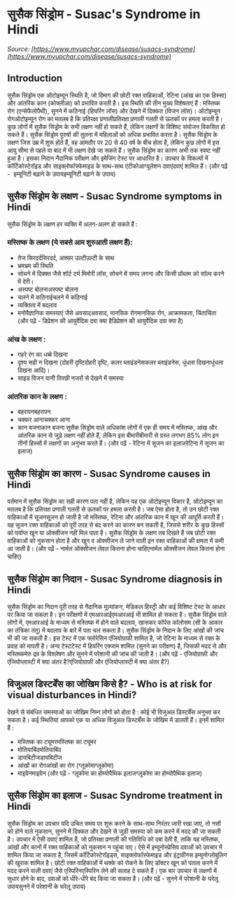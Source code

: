 # सुसैक सिंड्रोम - Susac's Syndrome in Hindi
_Source: [https://www.myupchar.com/disease/susacs-syndrome](https://www.myupchar.com/disease/susacs-syndrome)_

## Introduction
सुसैक सिंड्रोम एक ऑटोइम्यून स्थिति है, जो दिमाग की छोटी रक्त वाहिकाओं, रेटिना (आंख का एक हिस्सा) और आंतरिक कान (कोक्लीआ) को प्रभावित करती है। इस स्थिति की तीन मुख्य विशेषताएं हैं : मस्तिष्क रोग (एन्सेफैलोपैथी), सुनने में कठिनाई (हियरिंग लॉस) और देखने में ​दिक्कत (विजन लॉस)।
ऑटोइम्यून रोगऑटोइम्यून रोग का मतलब है कि प्रतिरक्षा प्रणालीप्रतिरक्षा प्रणाली गलती से ऊतकों पर हमला करती है। कुछ लोगों में सुसैक सिंड्रोम के सभी लक्षण नहीं हो सकते हैं, लेकिन लक्षणों के विशिष्ट संयोजन विकसित हो सकते हैं। सुसैक सिंड्रोम पुरुषों की तुलना में महिलाओं को अधिक प्रभावित करता है। सुसैक सिंड्रोम के लक्षण जिस उम्र में शुरू होते हैं, वह आमतौर पर 20 से 40 वर्ष के बीच होता है, लेकिन कुछ लोगों में इस आयु सीमा से पहले या बाद में भी लक्षण देखे जा सकते हैं।
सुसैक सिंड्रोम का कारण अभी तक स्पष्ट नहीं हुआ है। इसका निदान नैदानिक परीक्षण और इमेजिंग टेस्ट पर आधारित है। उपचार के विकल्पों में कॉर्टिकोस्टेरॉइड और साइक्लोफॉस्फेमाइड के साथ-साथ एंटीकोआग्यूलेशन दवाएंदवाएं शामिल हैं।
(और पढ़ें -  इम्यूनिटी बढ़ाने के उपायइम्यूनिटी बढ़ाने के उपाय)

## सुसैक सिंड्रोम के लक्षण - Susac Syndrome symptoms in Hindi
सुसैक सिंड्रोम के लक्षण हर व्यक्ति में अलग-अलग हो सकते हैं :
### मस्तिष्क के लक्षण (ये सबसे आम शुरुआती लक्षण हैं):
- तेज सिरदर्दसिरदर्द, अक्सर उल्टीउल्टी के साथ
- भ्रमभ्रम की स्थिति
- सोचने में दिक्क्त जैसे शॉर्ट टर्म मिमोरी लॉस, सोचने में समय लगना और किसी प्रॉब्लम को सॉल्व करने में देरी।
- अस्पष्ट बोलनाअस्पष्ट बोलना
- चलने में कठिनाईचलने में कठिनाई
- व्यक्तित्व में बदलाव
- मनोवैज्ञानिक समस्याएं जैसे अवसादअवसाद, मानसिक रोगमानसिक रोग, आक्रामकता, चिंताचिंता
(और पढ़ें - डिप्रेशन की आयुर्वेदिक दवा क्या हैडिप्रेशन की आयुर्वेदिक दवा क्या है)
### आंख के लक्षण :
- गहरे रंग का धब्बे दिखना
- दृश्य सही न दिखना (दोहरी दृष्टिदोहरी दृष्टि, कलर ब्लाइंडनेसकलर ब्लाइंडनेस, धुंधला दिखनाधुंधला दिखना आदि)।
- साइड विजन यानी तिरछी नजरों से देखने में समस्या
### आंतरिक कान के लक्षण :
- बहरापनबहरापन
- चक्कर आनाचक्कर आना
- कान बजनाकान बजना
सुसैक सिंड्रोम वाले अधिकांश लोगों में एक ही समय में मस्तिष्क, आंख और आंतरिक कान से जुड़े लक्षण नहीं होते हैं, लेकिन इस बीमारीबीमारी से ग्रस्त लगभग 85% लोग इन तीनों हिस्सों में लक्षणों का अनुभव करते हैं।
(और पढ़ें - रेटिना में सूजन का इलाजरेटिना में सूजन का इलाज)

## सुसैक सिंड्रोम का कारण - Susac Syndrome causes in Hindi
वर्तमान में सुसैक सिंड्रोम का सही कारण पता नहीं है, लेकिन यह एक ऑटोइम्यून विकार है, ऑटोइम्यून का मतलब है कि प्रतिरक्षा प्रणाली गलती से ऊतकों पर हमला करती है। जब ऐसा होता है, तो उन छोटी रक्त वाहिकाओं में सूजनसूजन हो जाती है जो मस्तिष्क, रेटिना और आंतरिक कान में खून की आपूर्ति करती हैं। यह सूजन रक्त वाहिकाओं को पूरी तरह से बंद करने का कारण बन सकती है, जिससे शरीर के कुछ हिस्सों को पर्याप्त खून या ऑक्सीजन नहीं मिल पाता है। सुसैक सिंड्रोम के लक्षण तब दिखते हैं जब छोटी रक्त वाहिकाओं को नुकसान होता है और खून व ऑक्सीजन ले जाने वाली इन रक्त वाहिकाओं की क्षमता में कमी आ जाती है।
(और पढ़ें - नार्मल ऑक्सीजन लेवल कितना होना चाहिएनार्मल ऑक्सीजन लेवल कितना होना चाहिए)

## सुसैक सिंड्रोम का निदान - Susac Syndrome diagnosis in Hindi
सुसैक सिंड्रोम का निदान पूरी तरह से नैदानिक मूल्यांकन, मेडिकल हिस्ट्री और कई विशिष्ट टेस्ट के आधार पर किया जा सकता है। इन परीक्षणों में एमआरआईएमआरआई भी शामिल हो सकता है। सुसैक सिंड्रोम वाले लोगों में, एमआरआई के माध्यम से मस्तिष्क में होने वाले बदलाव, खासकर कॉर्पस कॉलोसम (सी के आकार का तंत्रिका तंतु) में बदलाव के बारे में पता चल सकता है।
सुसैक सिंड्रोम के निदान के लिए आंखों की जांच भी की जा सकती है। इस टेस्ट में एक फ्लोरेसिन एंजियोग्राफी शामिल है, जो रेटिना के माध्यम से रक्त के प्रवाह को मापती है। अन्य टेस्टटेस्ट में हियरिंग एक्जाम शामिल (सुनने का परीक्षण) है, जिसकी मदद से और मस्तिष्कमेरु द्रव के विश्लेषण और सुनने में परेशानी की जांच की जाती है।
(और पढ़ें - एंजियोग्राफी और एंजियोप्लास्टी में क्या अंतर है?एंजियोग्राफी और एंजियोप्लास्टी में क्या अंतर है?)

## विजुअल डिस्ट​र्बेंस का जोखिम किसे है? - Who is at risk for visual disturbances in Hindi?
देखने से संबंधित समस्याओं का जोखिम निम्न लोगों को होता है :
कोई भी विजुअल डिस्ट​र्बेंस अनुभव कर सकता है। कई स्थितियां आपको एक या अधिक विजुअल डिस्ट​र्बेंस के जोखिम में डालती हैं। इनमें शामिल हैं :
- मस्तिष्क का ट्यूमरमस्तिष्क का ट्यूमर
- मोतियाबिंदमोतियाबिंद
- डायबिटीजडायबिटीज
- आंखों का रोगआंखों का रोग (ग्लूकोमाग्लूकोमा)
- माइग्रेनमाइग्रेन
(और पढ़ें - ग्लूकोमा का होम्योपैथिक इलाजग्लूकोमा का होम्योपैथिक इलाज)

## सुसैक सिंड्रोम का इलाज - Susac Syndrome treatment in Hindi
सुसैक सिंड्रोम का उपचार यदि उचित समय पर शुरू करने के साथ-साथ निरंतर जारी रखा जाए, तो नसों को होने वाले नुकसान, सुनने में दिक्कत और देखने से जुड़ी समस्या को कम करने में मदद की जा सकती है। उपचार में ऐसी दवाएं शामिल हैं, जो प्रतिरक्षा प्रणाली की गतिविधि को दबा देती हैं, ताकि यह मस्तिष्क, आंखों और कानों में रक्त वाहिकाओं को नुकसान न पहुंचा पाए। ऐसे में इम्यूनोस्प्रेसिव दवाओं को उपचार में शामिल किया जा सकता है, जिसमें कॉर्टिकोस्टेरॉइड्स, साइक्लोफॉस्फेमाइड और इंट्रावीनस इम्युनोग्लोबुलिन की खुराक शामिल है। छोटी रक्त वाहिकाओं में थक्के को रोकने के लिए डॉक्टर खून को पतला करने में मदद करने वाली दवाएं जैसे एस्पिरिनएस्पिरिन लेने की सलाह दे सकते हैं। एक बार उपचार से लक्षणों में सुधार होने के बाद, दवाओं को धीरे-धीरे बंद किया जा सकता है।
(और पढ़ें - सुनने में परेशानी के घरेलू उपायसुनने में परेशानी के घरेलू उपाय)


